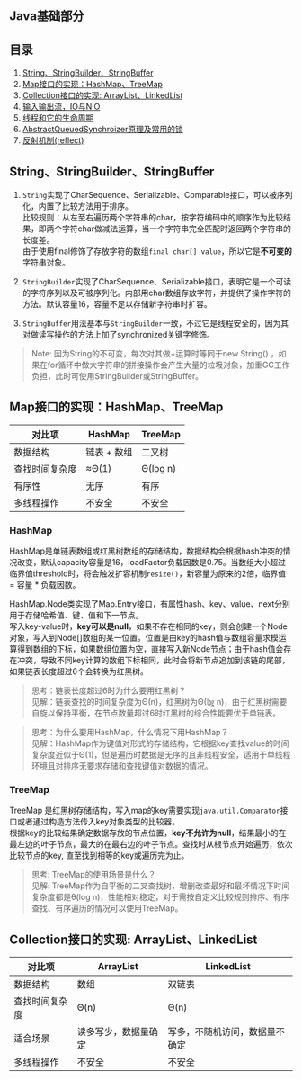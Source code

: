 ## Java基础部分
## 目录  

[string]: <https://github.com/luocx/java-notebook/blob/main/docs/java-basis.md#stringstringbuilderstringbuffer>
[hashmap]: <https://github.com/luocx/java-notebook/blob/main/docs/java-basis.md#map接口的实现hashmaptreemap>  
[collection]: <https://github.com/luocx/java-notebook/blob/main/docs/java-basis.md#collection接口的实现-arraylistlinkedlist>  
[io]: <https://github.com/luocx/java-notebook/blob/main/docs/java-basis.md#>  
[thread]: <https://github.com/luocx/java-notebook/blob/main/docs/java-basis.md#>  
[aqs]: <https://github.com/luocx/java-notebook/blob/main/docs/java-basis.md#>  
[reflection]: <https://github.com/luocx/java-notebook/blob/main/docs/java-basis.md#>  

1. [String、StringBuilder、StringBuffer][string]
2. [Map接口的实现：HashMap、TreeMap][hashmap]
3. [Collection接口的实现: ArrayList、LinkedList][collection]
4. [输入输出流，IO与NIO][io]
4. [线程和它的生命周期][thread] 
5. [AbstractQueuedSynchroizer原理及常用的锁][aqs]
6. [反射机制(reflect)][reflection]


## String、StringBuilder、StringBuffer
1. `String`实现了CharSequence、Serializable、Comparable接口，可以被序列化，内置了比较方法用于排序。  
比较规则：从左至右遍历两个字符串的char，按字符编码中的顺序作为比较结果，即两个字符char做减法运算，当一个字符串完全匹配时返回两个字符串的长度差。  
由于使用final修饰了存放字符的数组`final char[] value`，所以它是**不可变的**字符串对象。

2. `StringBuilder`实现了CharSequence、Serializable接口，表明它是一个可读的字符序列以及可被序列化。内部用char数组存放字符，并提供了操作字符的方法。默认容量16，容量不足以存储新字符串时扩容。

3. `StringBuffer`用法基本与`StringBuilder`一致，不过它是线程安全的，因为其对做读写操作的方法上加了synchronized关键字修饰。

> Note: 因为String的不可变，每次对其做+运算时等同于new String() ，如果在for循环中做大字符串的拼接操作会产生大量的垃圾对象，加重GC工作负担，此时可使用StringBuilder或StringBuffer。


## Map接口的实现：HashMap、TreeMap
  
| 对比项 | HashMap | TreeMap |
| ----------- | ----------- |----------- |
| 数据结构 | 链表 + 数组 |二叉树 |
| 查找时间复杂度 | ≈Θ(1) |Θ(log n) |
| 有序性 | 无序 |有序 |
| 多线程操作 | 不安全 |不安全 |

### HashMap
HashMap是单链表数组或红黑树数组的存储结构，数据结构会根据hash冲突的情况改变，默认capacity容量是16，loadFactor负载因数是0.75。当数组大小超过临界值threshold时，将会触发扩容机制`resize()`，新容量为原来的2倍，临界值 = 容量 * 负载因数。  

HashMap.Node类实现了Map.Entry接口，有属性hash、key、value、next分别用于存储哈希值、键、值和下一节点。    
写入key-value时，**key可以是null**，如果不存在相同的key，则会创建一个Node对象，写入到Node[]数组的某一位置。位置是由key的hash值与数组容量求模运算得到数组的下标，如果数组位置为空，直接写入新Node节点；由于hash值会存在冲突，导致不同key计算的数组下标相同，此时会将新节点追加到该链的尾部，如果链表长度超过6个会转换为红黑树。  


>思考：链表长度超过6时为什么要用红黑树？<br>
见解：链表查找的时间复杂度为Θ(n)，红黑树为Θ(㏒ n)，由于红黑树需要自旋以保持平衡，在节点数量超过6时红黑树的综合性能要优于单链表。

>思考：为什么要用HashMap，什么情况下用HashMap？<br>
见解：HashMap作为键值对形式的存储结构，它根据key查找value的时间复杂度近似于Θ(1)，但是遍历时数据是无序的且非线程安全，适用于单线程环境且对排序无要求存储和查找键值对数据的情况。

### TreeMap
TreeMap 是红黑树存储结构，写入map的key需要实现`java.util.Comparator`接口或者通过构造方法传入key对象类型的比较器。  
根据key的比较结果确定数据存放的节点位置，**key不允许为null**，结果最小的在最左边的叶子节点，最大的在最右边的叶子节点。查找时从根节点开始遍历，依次比较节点的key, 直至找到相等的key或遍历完为止。  
  
>思考: TreeMap的使用场景是什么？<br>
>见解: TreeMap作为自平衡的二叉查找树，增删改查最好和最坏情况下时间复杂度都是θ(log n)，性能相对稳定，对于需按自定义比较规则排序、有序查找、有序遍历的情况可以使用TreeMap。
  
 
## Collection接口的实现: ArrayList、LinkedList
| 对比项 | ArrayList | LinkedList |
| ----------- | ----------- |----------- |
| 数据结构 | 数组 | 双链表 |
| 查找时间复杂度 | Θ(n) |Θ(n) |
| 适合场景 | 读多写少，数据量确定 | 写多，不随机访问，数据量不确定 |
| 多线程操作 | 不安全 |不安全 |
